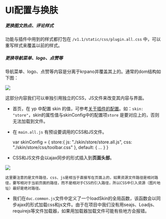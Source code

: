 # UI配置与换肤

#####  更换图文热点、评论样式

功能与插件中用到的样式都打包在 `/v1.1/static/css/plugin.all.css` 中，可以重写样式来覆盖以前的样式。

#####  更换导航菜单、logo、点赞等

导航菜单、logo、点赞等内容是分离于krpano并覆盖其上的。通常的dom结构如下图：

![](./../images/dom.png)

这部分内容我们可以单独引用独立的CSS，JS文件来改变其内容与界面。

- 首页，在 yp 中配置 skin 的值，可参考[关于插件的配置](config/plugin_config.md)。如：`skin: "store"`，skin的属性值与skinConfig中的配置项`store` 是要对应上的，否则无法加载到文件。
- 在 `main.all.js` 有预设要调用的CSS和JS文件。


    var skinConfig = {
        store:{
            js: "./skin/store/store.all.js",
            css: "./skin/store/css/toolbar.css"
        },
        default: {
            ...
        }
    }


- CSS和JS文件会以ajax同步的形式插入到**页面头部**。

![](./../images/style.png)

    这里要注意的是文件路径，css、js是相当于直接写在页面上的，如果资源文件路径是相对路径，要写相对于当前页面的路径，而不是相对于CSS的引入路径，所以CSS中引入资源（图片地址）最好是绝对路径。
    
- 我们在`duc.common.js`文件中定义了一个loadSkin的全局函数，该函数会以同步ajax的形式加载css和js文件。由于在项目中我们没有用seajs、Loadjs、requirejs等文件加载器，如果用加载器加载文件可能有些地方会报错。


